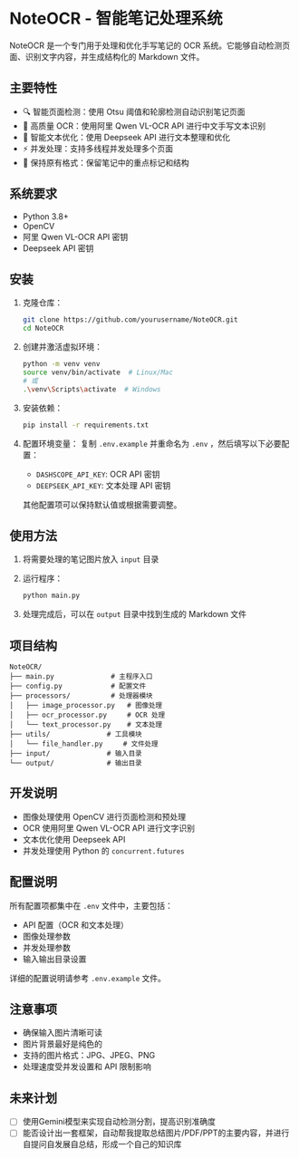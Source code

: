 # NoteOCR - 智能笔记处理系统

NoteOCR 是一个专门用于处理和优化手写笔记的 OCR 系统。它能够自动检测页面、识别文字内容，并生成结构化的 Markdown 文件。

## 主要特性

- 🔍 智能页面检测：使用 Otsu 阈值和轮廓检测自动识别笔记页面
- 📝 高质量 OCR：使用阿里 Qwen VL-OCR API 进行中文手写文本识别
- 🎨 智能文本优化：使用 Deepseek API 进行文本整理和优化
- ⚡️ 并发处理：支持多线程并发处理多个页面
- 🎯 保持原有格式：保留笔记中的重点标记和结构

## 系统要求

- Python 3.8+
- OpenCV
- 阿里 Qwen VL-OCR API 密钥
- Deepseek API 密钥

## 安装

1. 克隆仓库：
   ```bash
   git clone https://github.com/yourusername/NoteOCR.git
   cd NoteOCR
   ```

2. 创建并激活虚拟环境：
   ```bash
   python -m venv venv
   source venv/bin/activate  # Linux/Mac
   # 或
   .\venv\Scripts\activate  # Windows
   ```

3. 安装依赖：
   ```bash
   pip install -r requirements.txt
   ```

4. 配置环境变量：
   复制 `.env.example` 并重命名为 `.env` ，然后填写以下必要配置：
   - `DASHSCOPE_API_KEY`: OCR API 密钥
   - `DEEPSEEK_API_KEY`: 文本处理 API 密钥
   
   其他配置项可以保持默认值或根据需要调整。

## 使用方法

1. 将需要处理的笔记图片放入 `input` 目录

2. 运行程序：
   ```bash
   python main.py
   ```

3. 处理完成后，可以在 `output` 目录中找到生成的 Markdown 文件

## 项目结构

```
NoteOCR/
├── main.py              # 主程序入口
├── config.py            # 配置文件
├── processors/          # 处理器模块
│   ├── image_processor.py   # 图像处理
│   ├── ocr_processor.py     # OCR 处理
│   └── text_processor.py    # 文本处理
├── utils/              # 工具模块
│   └── file_handler.py     # 文件处理
├── input/              # 输入目录
└── output/             # 输出目录
```

## 开发说明

- 图像处理使用 OpenCV 进行页面检测和预处理
- OCR 使用阿里 Qwen VL-OCR API 进行文字识别
- 文本优化使用 Deepseek API
- 并发处理使用 Python 的 `concurrent.futures`

## 配置说明

所有配置项都集中在 `.env` 文件中，主要包括：

- API 配置（OCR 和文本处理）
- 图像处理参数
- 并发处理参数
- 输入输出目录设置

详细的配置说明请参考 `.env.example` 文件。

## 注意事项

- 确保输入图片清晰可读
- 图片背景最好是纯色的
- 支持的图片格式：JPG、JPEG、PNG
- 处理速度受并发设置和 API 限制影响

## 未来计划 

- [ ] 使用Gemini模型来实现自动检测分割，提高识别准确度
- [ ] 能否设计出一套框架，自动帮我提取总结图片/PDF/PPT的主要内容，并进行自提问自发展自总结，形成一个自己的知识库
